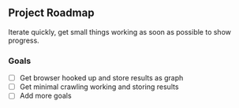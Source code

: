 ## Project Roadmap

Iterate quickly, get small things working as soon as possible to show progress.

### Goals

- [ ] Get browser hooked up and store results as graph
- [ ] Get minimal crawling working and storing results
- [ ] Add more goals
